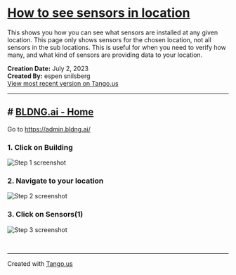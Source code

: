 # [How to see sensors in location](https://app.tango.us/app/workflow/2f1ca99e-e8f0-4a49-a121-a9421b20da17?utm_source=markdown&utm_medium=markdown&utm_campaign=workflow%20export%20links)

This shows you how you can see what sensors are installed at any given location. This page only shows sensors for the chosen location, not all sensors in the sub locations. This is useful for when you need to verify how many, and what kind of sensors are providing data to your location.

__Creation Date:__ July 2, 2023  
__Created By:__ espen snilsberg  
[View most recent version on Tango.us](https://app.tango.us/app/workflow/2f1ca99e-e8f0-4a49-a121-a9421b20da17?utm_source=markdown&utm_medium=markdown&utm_campaign=workflow%20export%20links)



***




## # [BLDNG.ai - Home](https://admin.dev.bldng.ai/companies/63e0f95f2354370f6d1f6f8e/home)
Go to https://admin.bldng.ai/


### 1. Click on Building
![Step 1 screenshot](https://images.tango.us/workflows/2f1ca99e-e8f0-4a49-a121-a9421b20da17/steps/ea80843c-5eb3-4d07-a6c9-7fe0902f483e/ae0d3035-aa43-4131-a667-291470dd50d9.png?crop=focalpoint&fit=crop&fp-x=0.2752&fp-y=0.0503&fp-z=2.5563&w=1200&border=2%2CF4F2F7&border-radius=8%2C8%2C8%2C8&border-radius-inner=8%2C8%2C8%2C8&blend-align=bottom&blend-mode=normal&blend-x=0&blend-w=1200&blend64=aHR0cHM6Ly9pbWFnZXMudGFuZ28udXMvc3RhdGljL21hZGUtd2l0aC10YW5nby13YXRlcm1hcmstdjIucG5n&mark-x=503&mark-y=8&m64=aHR0cHM6Ly9pbWFnZXMudGFuZ28udXMvc3RhdGljL2JsYW5rLnBuZz9tYXNrPWNvcm5lcnMmYm9yZGVyPTYlMkNGRjc0NDImdz0xOTQmaD0xNDYmZml0PWNyb3AmY29ybmVyLXJhZGl1cz0xMA%3D%3D)


### 2. Navigate to your location
![Step 2 screenshot](https://images.tango.us/workflows/2f1ca99e-e8f0-4a49-a121-a9421b20da17/steps/47c1cac5-fbde-4f45-8b6e-907af17e7073/8bcf140e-9b50-44ed-a2d8-9f04d70fc3c1.png?crop=focalpoint&fit=crop&fp-x=0.1916&fp-y=0.4969&fp-z=1.8850&w=1200&border=2%2CF4F2F7&border-radius=8%2C8%2C8%2C8&border-radius-inner=8%2C8%2C8%2C8&blend-align=bottom&blend-mode=normal&blend-x=0&blend-w=1200&blend64=aHR0cHM6Ly9pbWFnZXMudGFuZ28udXMvc3RhdGljL21hZGUtd2l0aC10YW5nby13YXRlcm1hcmstdjIucG5n&mark-x=173&mark-y=270&m64=aHR0cHM6Ly9pbWFnZXMudGFuZ28udXMvc3RhdGljL2JsYW5rLnBuZz9tYXNrPWNvcm5lcnMmYm9yZGVyPTYlMkNGRjc0NDImdz01MjEmaD04NSZmaXQ9Y3JvcCZjb3JuZXItcmFkaXVzPTEw)


### 3. Click on Sensors(1)
![Step 3 screenshot](https://images.tango.us/workflows/2f1ca99e-e8f0-4a49-a121-a9421b20da17/steps/ddc85009-b9a1-4769-92c4-793be0aee8b0/f646cca3-31ac-4b7c-a9c5-d749b09a3741.png?crop=focalpoint&fit=crop&fp-x=0.1337&fp-y=0.1981&fp-z=2.5980&w=1200&border=2%2CF4F2F7&border-radius=8%2C8%2C8%2C8&border-radius-inner=8%2C8%2C8%2C8&blend-align=bottom&blend-mode=normal&blend-x=0&blend-w=1200&blend64=aHR0cHM6Ly9pbWFnZXMudGFuZ28udXMvc3RhdGljL21hZGUtd2l0aC10YW5nby13YXRlcm1hcmstdjIucG5n&mark-x=335&mark-y=244&m64=aHR0cHM6Ly9pbWFnZXMudGFuZ28udXMvc3RhdGljL2JsYW5rLnBuZz9tYXNrPWNvcm5lcnMmYm9yZGVyPTYlMkNGRjc0NDImdz0xNjQmaD0xMzgmZml0PWNyb3AmY29ybmVyLXJhZGl1cz0xMA%3D%3D)

<br/>

***
Created with [Tango.us](https://tango.us?utm_source=markdown&utm_medium=markdown&utm_campaign=workflow%20export%20links)